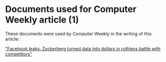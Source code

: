 # Documents used for Computer Weekly article (1)

These documents were used by Computer Weekly in the writing of this article:

["Facebook leaks: Zuckerberg turned data into dollars in ruthless battle with competitors"](https://www.computerweekly.com/news/252461895/Facebook-leaks-Zuckerberg-turned-data-into-dollars-in-ruthless-battle-with-competitors)
